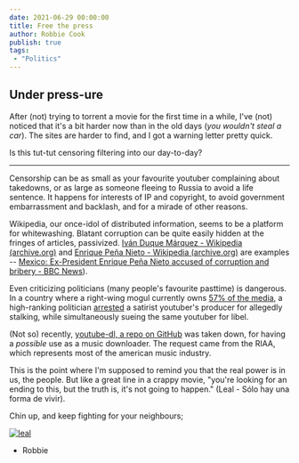 ```yaml
---
date: 2021-06-29 00:00:00
title: Free the press
author: Robbie Cook
publish: true
tags:
 - "Politics"
---
```

## Under press-ure

After (not) trying to torrent a movie for the first time in a while, I've (not) noticed that it's a bit harder now than in the old days (*you wouldn't steal a car*). The sites are harder to find, and I got a warning letter pretty quick.

Is this tut-tut censoring filtering into our day-to-day?

---

Censorship can be as small as your favourite youtuber complaining about takedowns, or as large as someone fleeing to Russia to avoid a life sentence. It happens for interests of IP and copyright, to avoid government embarrassment and backlash, and for a mirade of other reasons.

Wikipedia, our once-idol of distributed information, seems to be a platform for whitewashing. Blatant corruption can be quite easily hidden at the fringes of articles, passivized. [Iván Duque Márquez - Wikipedia (archive.org)](https://web.archive.org/web/20210525233659/https://en.wikipedia.org/wiki/Iv%C3%A1n_Duque_M%C3%A1rquez) and [Enrique Peña Nieto - Wikipedia (archive.org)](https://web.archive.org/web/20180115035511/https://en.wikipedia.org/wiki/Enrique_Pe%C3%B1a_Nieto) are examples -- [Mexico: Ex-President Enrique Peña Nieto accused of corruption and bribery - BBC News](https://www.bbc.com/news/world-latin-america-53746715)).

Even criticizing politicians (many people's favourite pasttime) is dangerous. In a country where a right-wing mogul currently owns [57% of the media](https://www.theguardian.com/news/datablog/2020/nov/13/australia-newspaper-ownership-is-among-the-most-concentrated-in-the-world), a high-ranking politician [arrested](https://www.theguardian.com/australia-news/2021/jun/18/friendlyjordies-arrest-by-nsw-police-fixated-persons-unit-questioned-by-former-top-prosecutor) a satirist youtuber's producer for allegedly stalking, while simultaneously sueing the same youtuber for libel.

(Not so) recently, [youtube-dl, a repo on GitHub](https://www.eff.org/deeplinks/2020/11/riaa-abuses-dmca-take-down-popular-tool-downloading-online-video) was taken down, for having a *possible* use as a music downloader. The request came from the RIAA, which represents most of the american music industry.

This is the point where I'm supposed to remind you that the real power is in us, the people. But like a great line in a crappy movie, "you're looking for an ending to this, but the truth is, it's not going to happen." (Leal - Sólo hay una forma de vivir).

Chin up, and keep fighting for your neighbours;

[![leal](/leal.jpg)](leal.jpg)

- Robbie
